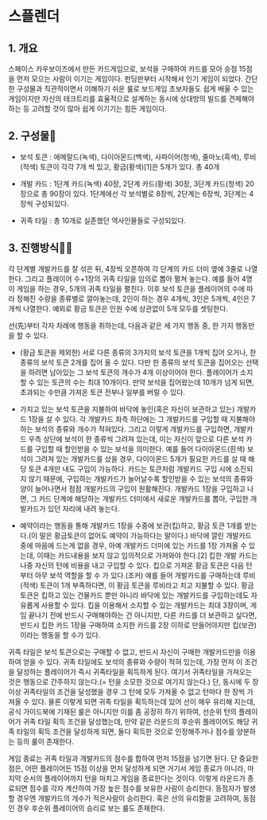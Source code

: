 # 스플렌더
## 1. 개요

스페이스 카우보이즈에서 만든 카드게임으로, 보석을 구매하여 카드를 모아 승점 15점을 먼저 모으는 사람이 이기는 게임이다. 펀딩판부터 시작해서 인기 게임이 되었다. 간단한 구성물과 직관적이면서 이해하기 쉬운 룰로 보드게임 초보자들도 쉽게 배울 수 있는 게임이지만 자신의 테크트리를 효율적으로 설계하는 동시에 상대방의 빌드를 견제해야 하는 등 고려할 것이 많아 쉽게 이기기는 힘든 게임이다.

## 2. 구성물👀

- 보석 토큰 : 에메랄드(녹색), 다이아몬드(백색), 사파이어(청색), 줄마노(흑색), 루비(적색) 토큰이 각각 7개 씩 있고, 황금(황색)[1]은 5개가 있다. 총 40개

- 개발 카드 : 1단계 카드(녹색) 40장, 2단계 카드(황색) 30장, 3단계 카드(청색) 20장으로 총 90장이 있다. 1단계에선 각 보석별로 8장씩, 2단계는 6장씩, 3단계는 4장씩 구성되있다.

- 귀족 타일 : 총 10개로 실존했던 역사인물들로 구성되있다.

## 3. 진행방식🤹‍♀️

각 단계별 개발카드를 잘 섞은 뒤, 4장씩 오픈하여 각 단계의 카드 더미 옆에 3줄로 나열한다. 그리고 플레이어 수+1장의 귀족 타일을 임의로 뽑아 펼쳐 놓는다. 예를 들어 4명이 게임을 하는 경우, 5개의 귀족 타일을 펼친다. 이후 보석 토큰을 플레이어의 수에 따라 정해진 수량을 종류별로 깔아놓는데, 2인이 하는 경우 4개씩, 3인은 5개씩, 4인은 7개씩 나열한다. 예외로 황금 토큰은 인원 수에 상관없이 5개 모두를 셋팅한다.

선(先)부터 각자 차례에 행동을 취하는데, 다음과 같은 세 가지 행동 중, 한 가지 행동만을 할 수 있다.

- (황금 토큰을 제외한) 서로 다른 종류의 3가지의 보석 토큰을 1개씩 집어 오거나, 한 종류의 보석 토큰 2개를 집어 올 수 있다. 다만 한 종류의 보석 토큰을 집어오는 선택을 하려면 남아있는 그 보석 토큰의 개수가 4개 이상이어야 한다. 플레이어가 소지할 수 있는 토큰의 수는 최대 10개이다. 만약 보석을 집어왔는데 10개가 넘게 되면, 초과되는 수만큼 가져온 토큰 전부나 일부를 버릴 수 있다.

- 가지고 있는 보석 토큰을 지불하여 바닥에 놓인(혹은 자신이 보관하고 있는) 개발카드 1장을 살 수 있다. 각 개발카드 좌측 하단에는 그 개발카드를 구입할 때 지불해야 하는 보석의 종류와 개수가 적혀있다. 그리고 이렇게 개발카드를 구입하면, 개발카드 우측 상단에 보석이 한 종류씩 그려져 있는데, 이는 자신이 앞으로 다른 보석 카드를 구입할 때 할인받을 수 있는 보석을 의미한다. 예를 들어 다이아몬드(흰색) 보석이 그려져 있는 개발카드를 샀을 경우, 다이아몬드 5개가 필요한 카드를 살 때 해당 토큰 4개만 내도 구입이 가능하다. 카드는 토큰처럼 개발카드 구입 시에 소진되지 않기 때문에, 구입하는 개발카드가 늘어날수록 할인받을 수 있는 보석의 종류와 양이 늘어나면서 점점 개발카드의 구입이 원활해진다. 개발카드 1장을 구입하고 나면, 그 카드 단계에 해당하는 개발카드 더미에서 새로운 개발카드를 뽑아, 구입한 개발카드가 있던 자리에 내려 놓는다.

- 예약이라는 행동을 통해 개발카드 1장을 수중에 보관(킵)하고, 황금 토큰 1개를 받는다.(이 말은 황금토큰이 없어도 예약이 가능하다는 말이다.) 바닥에 깔린 개발카드 중에 마음에 드는게 없을 경우, 아예 개발카드 더미에 있는 카드를 1장 가져올 수 있는데, 이때는 카드내용을 보지 않고 임의적으로 가져와야 한다.[2] 킵한 개발 카드는 나중 자신의 턴에 비용을 내고 구입할 수 있다. 킵으로 가져온 황금 토큰은 다음 턴 부터 아무 보석 역할을 할 수 가 있다.(조커) 예를 들어 개발카드를 구매하는데 루비(적색) 토큰이 1개 부족하다면, 이 황금 토큰을 루비라고 치고 지불할 수 있다. 황금 토큰은 킵하고 있는 건물카드 뿐만 아니라 바닥에 있는 개발카드를 구입하는데도 자유롭게 사용할 수 있다. 킵을 이용해서 소지할 수 있는 개발카드는 최대 3장이며, 게임 끝나기 전에 반드시 구매해야하는 건 아니지만, 다른 카드를 더 보관하고 싶다면, 반드시 킵한 카드 1장을 구매하여 소지한 카드를 2장 이하로 만들어야지만 킵(보관)이라는 행동을 할 수가 있다.

귀족 타일은 보석 토큰으로는 구매할 수 없고, 반드시 자신이 구매한 개발카드만을 이용하여 얻을 수 있다. 귀족 타일에도 보석의 종류와 수량이 적혀 있는데, 가장 먼저 이 조건을 달성하는 플레이어가 즉시 귀족타일을 획득하게 된다. 여기서 귀족타일을 가져오는 것은 행동으로 간주하지 않는다.(= 턴을 소모한 것으로 여기지 않는다.) 단, 동시에 두 장 이상 귀족타일의 조건을 달성했을 경우 그 턴에 모두 가져올 수 없고 턴마다 한 장씩 가져올 수 있다. 물론 이렇게 되면 귀족 타일을 획득하는데 있어 선이 매우 유리해 지는데, 공식 가이드북에 기재된 룰은 아니지만 이를 좀 공정히 하기 위하여, 선순위 턴의 플레이어가 귀족 타일 획득 조건을 달성했는데, 만약 같은 라운드의 후순위 플레이어도 해당 귀족 타일의 획득 조건을 달성하게 되면, 둘다 획득한 것으로 인정해주거나 점수를 양분하는 등의 룰이 존재한다.

게임 종료는 귀족 타일과 개발카드의 점수를 합하여 먼저 15점을 넘기면 된다. 단 중요한 점은, 어떤 플레이어든 15점 이상을 먼저 달성하게 되면 거기서 게임 종료가 아니라, 마지막 순서의 플레이어까지 턴을 마치고 게임을 종료한다는 것이다. 이렇게 라운드가 종료되면 점수를 각자 계산하여 가장 높은 점수를 보유한 사람이 승리한다. 동점자가 발생할 경우엔 개발카드의 개수가 적은사람이 승리한다. 혹은 선의 유리함을 고려하여, 동점인 경우 후순위 플레이어의 승리로 보는 룰도 존재한다.
